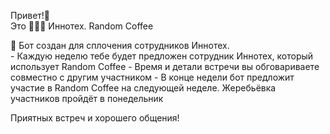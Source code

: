 Привет\!👋  
Это 🔵🔵🔵 Иннотех\. Random Coffee

🤖 Бот создан для сплочения сотрудников Иннотех\.  
\- Каждую неделю тебе будет предложен сотрудник Иннотех, который использует Random Coffee
\- Время и детали встречи вы обговариваете совместно с другим участником
\- В конце недели бот предложит участие в Random Coffee на следующей неделе\. Жеребьёвка участников пройдёт в понедельник

Приятных встреч и хорошего общения\!